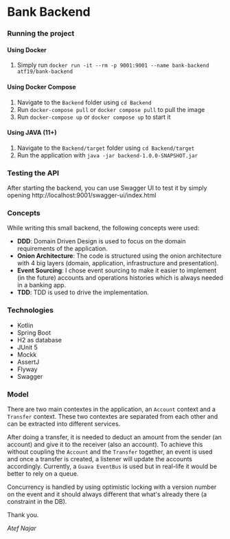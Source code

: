 
# Bank Backend

### Running the project
#### Using Docker
1. Simply run `docker run -it --rm -p 9001:9001 --name bank-backend atf19/bank-backend`

#### Using Docker Compose
1. Navigate to the `Backend` folder using `cd Backend`
2. Run `docker-compose pull` or `docker compose pull` to pull the image
3. Run `docker-compose up` or `docker compose up` to start it


#### Using JAVA (11+)
1. Navigate to the `Backend/target` folder using `cd Backend/target`
2. Run the application with `java -jar backend-1.0.0-SNAPSHOT.jar`

### Testing the API
After starting the backend, you can use Swagger UI to test it by simply opening http://localhost:9001/swagger-ui/index.html


### Concepts
While writing this small backend, the following concepts were used:
* **DDD**: Domain Driven Design is used to focus on the domain requirements of the application.
* **Onion Architecture**: The code is structured using the onion architecture with 4 big layers (domain, application, infrastructure and presentation).
* **Event Sourcing**: I chose event sourcing to make it easier to implement (in the future) accounts and operations histories which is always needed in a banking app.
* **TDD**: TDD is used to drive the implementation.

### Technologies
* Kotlin
* Spring Boot
* H2 as database
* JUnit 5
* Mockk
* AssertJ
* Flyway
* Swagger

### Model
There are two main contextes in the application, an `Account` context and a `Transfer` context.
These two contextes are separated from each other and can be extracted into different services.

After doing a transfer, it is needed to deduct an amount from the sender (an account) and give it to the receiver (also an account). To achieve this without coupling the `Account` and the `Transfer` together, an event is used and once a transfer is created, a listener will update the accounts accordingly.
Currently, a `Guava EventBus` is used but in real-life it would be better to rely on a queue.

Concurrency is handled by using optimistic locking with a version number on the event and it should always different that what's already there (a constraint in the DB).


Thank you.

*Atef Najar*
